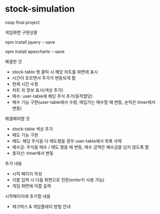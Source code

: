 # stock-simulation
ossp final project

게임화면 구현상황

npm install jquery --save

npm install apexcharts --save

해결한 것
- stock-table 행 클릭 시 해당 차트를 화면에 표시
- 시간이 흐르면서 주가가 변동되게 함
- 현재 시간 수정
- 차트 위 정보 표시(색상 추가)
- 매수: user-table에 해당 주식 추가(동적할당)
- 매수 기능 구현(user-table에서 수량, 매입가는 매수할 때 변동, 손익은 timer에서 변동)

해결해야할 것
- stock-table 색상 추가
- 매도 기능 구현
- 매도: 해당 주식을 다 매도했을 경우 user-table에서 목록 삭제
- 예수금: 주식을 매수 / 매도 했을 때 변동, 매수 금액은 예수금을 넘지 않도록 함
- 총자산: timer에서 변동

추가 내용
- 시작 페이지 작성
- 이름 입력 시 다음 화면으로 전환(enter키 사용 가능)
- 게임 화면에 이름 출력

시작페이지에 추가할 내용
- 체크박스 & 게임플레이 방법 안내